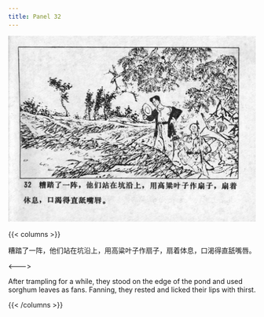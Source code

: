 ```yaml
---
title: Panel 32
---
```


![niqiu page](./../../images/niqiu/seifert0397_nqkg_0036_032.jpg)

{{< columns >}}

糟踏了一阵，他们站在坑沿上，用高粱叶子作扇子，扇着体息，口渴得直舐嘴唇。

<--->

After trampling for a while, they stood on the edge of the pond and used sorghum leaves as fans. Fanning, they rested and licked their lips with thirst.

{{< /columns >}}